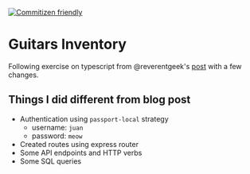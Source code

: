 [![Commitizen friendly](https://img.shields.io/badge/commitizen-friendly-brightgreen.svg)](http://commitizen.github.io/cz-cli/)


# Guitars Inventory

Following exercise on typescript from @reverentgeek's [post](https://developer.okta.com/blog/2018/11/15/node-express-typescript) with a few changes.

## Things I did different from blog post

* Authentication using `passport-local` strategy
  * username: `juan`
  * password: `meow`
* Created routes using express router
* Some API endpoints and HTTP verbs
* Some SQL queries
